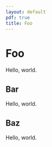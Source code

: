 ```yaml
---
layout: default
pdf: true
title: Foo
---
```


# Foo

Hello, world.

## Bar

Hello, world.

## Baz

Hello, world.
